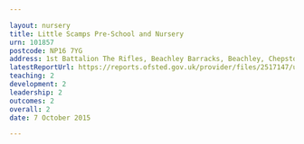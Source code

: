 ```yaml
---

layout: nursery
title: Little Scamps Pre-School and Nursery
urn: 101857
postcode: NP16 7YG
address: 1st Battalion The Rifles, Beachley Barracks, Beachley, Chepstow, Gwent, NP16 7YG
latestReportUrl: https://reports.ofsted.gov.uk/provider/files/2517147/urn/101857.pdf
teaching: 2
development: 2
leadership: 2
outcomes: 2
overall: 2
date: 7 October 2015

---
```

